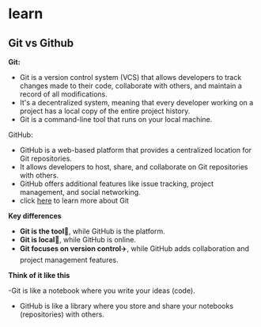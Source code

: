 # learn

## Git vs Github



   **Git:**

- Git is a version control system (VCS) that allows developers to track changes made to their code, collaborate with others, and maintain a record of all modifications.
- It's a decentralized system, meaning that every developer working on a project has a local copy of the entire project history.
- Git is a command-line tool that runs on your local machine.

GitHub:

- GitHub is a web-based platform that provides a centralized location for Git repositories.
- It allows developers to host, share, and collaborate on Git repositories with others.
- GitHub offers additional features like issue tracking, project management, and social networking.
- click [here](hubhttps://docs.github.com/en/get-started/writing-on-github/working-with-advanced-formatting/creating-a-permanent-link-to-a-code-snippet) to learn more about Git 
  

**Key differences**

- **Git is the tool**🧰, while GitHub is the platform.
- **Git is local**🫵, while GitHub is online.
- **Git focuses on version control**✈️, while GitHub adds collaboration and project management features.

**Think of it like this**

-Git is like a notebook where you write your ideas (code).
- GitHub is like a library where you store and share your notebooks (repositories) with others.


